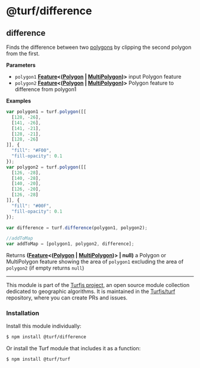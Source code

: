 # @turf/difference

<!-- Generated by documentation.js. Update this documentation by updating the source code. -->

## difference

Finds the difference between two [polygons](https://tools.ietf.org/html/rfc7946#section-3.1.6) by clipping the second polygon from the first.

**Parameters**

-   `polygon1` **[Feature](https://tools.ietf.org/html/rfc7946#section-3.2)&lt;([Polygon](https://tools.ietf.org/html/rfc7946#section-3.1.6) \| [MultiPolygon](https://tools.ietf.org/html/rfc7946#section-3.1.7))>** input Polygon feature
-   `polygon2` **[Feature](https://tools.ietf.org/html/rfc7946#section-3.2)&lt;([Polygon](https://tools.ietf.org/html/rfc7946#section-3.1.6) \| [MultiPolygon](https://tools.ietf.org/html/rfc7946#section-3.1.7))>** Polygon feature to difference from polygon1

**Examples**

```javascript
var polygon1 = turf.polygon([[
  [128, -26],
  [141, -26],
  [141, -21],
  [128, -21],
  [128, -26]
]], {
  "fill": "#F00",
  "fill-opacity": 0.1
});
var polygon2 = turf.polygon([[
  [126, -28],
  [140, -28],
  [140, -20],
  [126, -20],
  [126, -28]
]], {
  "fill": "#00F",
  "fill-opacity": 0.1
});

var difference = turf.difference(polygon1, polygon2);

//addToMap
var addToMap = [polygon1, polygon2, difference];
```

Returns **([Feature](https://tools.ietf.org/html/rfc7946#section-3.2)&lt;([Polygon](https://tools.ietf.org/html/rfc7946#section-3.1.6) \| [MultiPolygon](https://tools.ietf.org/html/rfc7946#section-3.1.7))> | null)** a Polygon or MultiPolygon feature showing the area of `polygon1` excluding the area of `polygon2` (if empty returns `null`)

<!-- This file is automatically generated. Please don't edit it directly:
if you find an error, edit the source file (likely index.js), and re-run
./scripts/generate-readmes in the turf project. -->

---

This module is part of the [Turfjs project](http://turfjs.org/), an open source
module collection dedicated to geographic algorithms. It is maintained in the
[Turfjs/turf](https://github.com/Turfjs/turf) repository, where you can create
PRs and issues.

### Installation

Install this module individually:

```sh
$ npm install @turf/difference
```

Or install the Turf module that includes it as a function:

```sh
$ npm install @turf/turf
```
